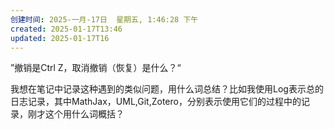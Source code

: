 ```yaml
---
创建时间: 2025-一月-17日  星期五, 1:46:28 下午
created: 2025-01-17T13:46
updated: 2025-01-17T16
---
```

”撤销是Ctrl Z，取消撤销（恢复）是什么？“

我想在笔记中记录这种遇到的类似问题，用什么词总结？比如我使用Log表示总的日志记录，其中MathJax，UML,Git,Zotero，分别表示使用它们的过程中的记录，刚才这个用什么词概括？
